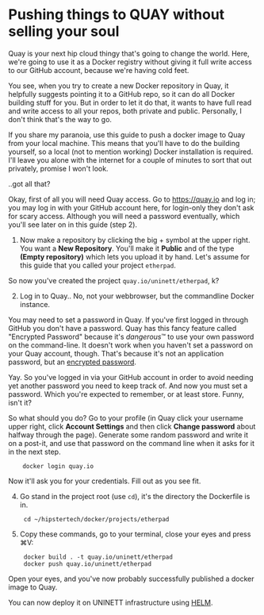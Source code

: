 # Pushing things to QUAY without selling your soul

Quay is your next hip cloud thingy that's going to change the world.
Here, we're going to use it as a Docker registry without giving it
full write access to our GitHub account, because we're having cold feet.

You see, when you try to create a new Docker repository in Quay, it helpfully
suggests pointing it to a GitHub repo, so it can do all Docker building stuff
for you.  But in order to let it do that, it wants to have full read and write
access to all your repos, both private and public.  Personally, I don't think
that's the way to go.

If you share my paranoia, use this guide to push a docker image to Quay from
your local machine.  This means that you'll have to do the building yourself,
so a local (not to mention working) Docker installation is required.  I'll leave
you alone with the internet for a couple of minutes to sort that out privately,
promise I won't look.

..got all that?

Okay, first of all you will need Quay access.  Go to https://quay.io and log in;
you may log in with your GitHub account here, for login-only they don't ask for
scary access.  Although you will need a password eventually, which you'll see
later on in this guide (step 2).

1. Now make a repository by clicking the big + symbol at the upper right.  You
   want a **New Repository**.  You'll make it **Public** and of the type
   **(Empty repository)** which lets you upload it by hand.  Let's assume for
   this guide that you called your project `etherpad`.

So now you've created the project `quay.io/uninett/etherpad`, k?

2. Log in to Quay.. No, not your webbrowser, but the commandline Docker
   instance.

You may need to set a password in Quay.  If you've first logged in through
GitHub you don't have a password.  Quay has this fancy feature called
"Encrypted Password" because it's *dangerous*™ to use your own password on
the command-line.  It doesn't work when you haven't set a password on your Quay
account, though.  That's because it's not an application password, but an
[encrypted password](https://security.blogoverflow.com/2011/11/why-passwords-should-be-hashed/).

Yay.  So you've logged in via your GitHub account in order to avoid needing
yet another password you need to keep track of.  And now you must set a
password.  Which you're expected to remember, or at least store.
Funny, isn't it?

So what should you do?  Go to your profile (in Quay click your username upper
right, click **Account Settings** and then click **Change password** about
halfway through the page).  Generate some random password and write it on a
post-it, and use that password on the command line when it asks for it in the
next step.

		docker login quay.io

Now it'll ask you for your credentials.  Fill out as you see fit.

4. Go stand in the project root (use `cd`), it's the directory the Dockerfile is
   in.

		cd ~/hipstertech/docker/projects/etherpad

5. Copy these commands, go to your terminal, close your eyes and press ⌘V:

		docker build . -t quay.io/uninett/etherpad
		docker push quay.io/uninett/etherpad

Open your eyes, and you've now probably successfully published a docker image to
Quay.

You can now deploy it on UNINETT infrastructure using [HELM](helm/README.md).
